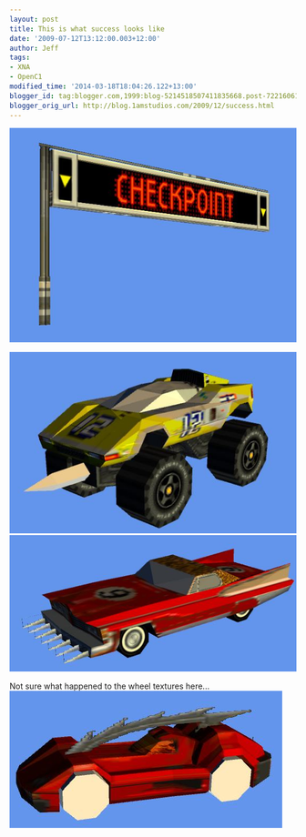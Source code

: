 ```yaml
---
layout: post
title: This is what success looks like
date: '2009-07-12T13:12:00.003+12:00'
author: Jeff
tags:
- XNA
- OpenC1
modified_time: '2014-03-18T18:04:26.122+13:00'
blogger_id: tag:blogger.com,1999:blog-5214518507411835668.post-7221606105834574847
blogger_orig_url: http://blog.1amstudios.com/2009/12/success.html
---
```


![](/img/blogger/TqUgh-DBRZU-carma1.jpg)

![](/img/blogger/rQu--30IXzo-carma2.jpg)
![](/img/blogger/YLoDuOC_j4E-carma4.jpg)

Not sure what happened to the wheel textures here...
![](/img/blogger/7omQMjxPEU-carma3.jpg)
